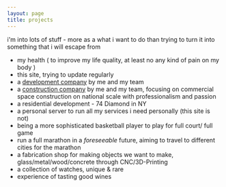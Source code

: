 ```yaml
---
layout: page
title: projects
---
```

i'm into lots of stuff - more as a what i want to do than trying to turn it into something that i will escape from

- my health ( to improve my life quality, at least no any kind of pain on my body )
- this site, trying to update regularly
- a [development company](https://defineny.com) by me and my team
- a [construction company](https://dfncontracting.com) by me and my team, focusing on commercial space construction on national scale with professionalism and passion
- a residential development - 74 Diamond in NY
- a personal server to run all my services i need personally (this site is not)
- being a more sophisticated basketball player to play for full court/ full game
- run a full marathon in a *foreseeable* future, aiming to travel to different cities for the marathon
- a fabrication shop for making objects we want to make, glass/metal/wood/concrete through CNC/3D-Printing
- a collection of watches, unique & rare
- experience of tasting good wines